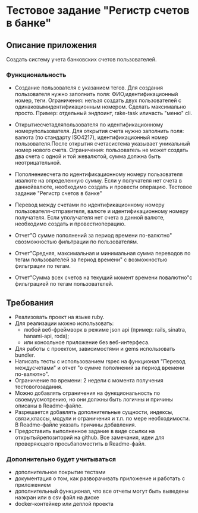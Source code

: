 # Тестовое задание "Регистр счетов в банке"

## Описание приложения
Создать систему учета банковских счетов пользователей.

### Функциональность
* Создание пользователя с указанием тегов.
	Для создания пользователя нужно заполнить поля: ФИО,идентификационный номер, теги.
	Ограничения: нельзя создать двух пользователей с одинаковымидентификационным номером.
	Сделать максимально просто. Пример: отдельный эндпоинт, rake-task иличасть "меню" cli.
	
* Открытиесчетадляпользователя по идентификационному номерупользователя.
	Для открытия счета нужно заполнить поля: валюта (по стандарту ISO4217), идентификационный номер пользователя.После открытия счетасистема указывает уникальный номер нового счета.
	Ограничения: пользователь не может создать два счета с одной и той жевалютой, сумма должна быть неотрицательной.
* Пополнениесчета по идентификационному номеру пользователя ивалюте на определенную сумму. Если у получателя нет счета в даннойвалюте, необходимо создать и провести операцию.
Тестовое задание "Регистр счетов в банке"
* Перевод между счетами по идентификационному номеру пользователя-отправителя, валюте и идентификационному номеру получателя. Если уполучателя нет счета в данной валюте, необходимо создать и провестиоперацию.
* Отчет"О сумме пополнений за период времени по-валютно" свозможностью фильтрации по пользователям.
* Отчет"Средняя, максимальная и минимальная сумма переводов по тегам пользователей за период времени" с возможностью фильтрации по тегам.
* Отчет"Сумма всех счетов на текущий момент времени повалютно"с фильтрацией по тегам пользователей.

## Требования

* Реализовать проект на языке ruby.
* Для реализации можно использовать:
	* любой веб-фреймворк в режиме json api (пример: rails, sinatra, hanami-api, roda);
	* или консольное приложение без веб-интерфеса.
* Для работы с проектом, зависимостями и gems использовать bundler.
* Написать тесты с использованием rspec на функционал "Перевод междусчетами" и отчет "о сумме пополнений за период времени по-валютно".
* Ограничение по времени: 2 недели с момента получения тестовогозадания.
* Можно добавлять ограничения на функциональность по своемуусмотрению, но они должны быть логичны и причины описаны в Readme-файле.
* Разрешается добавлять дополнительные сущности, индексы, связи,классы, модули и ограничения  и т.п. по мере необходимости. В Readme-файле указать причины добавления.
* Предоставить выполненное задание в виде ссылки на открытыйрепозиторий на github. Все замечания, идеи для проверяющего просьбапоместить в Readme-файл.

### Дополнительно будет учитываться

* дополнительное покрытие тестами
* документация о том, как разворачивать приложение и работать с приложением 
* дополнительный функционал, что все отчеты могут быть выведены наэкран или в csv файл на диске
* docker-контейнер или деплой проекта
